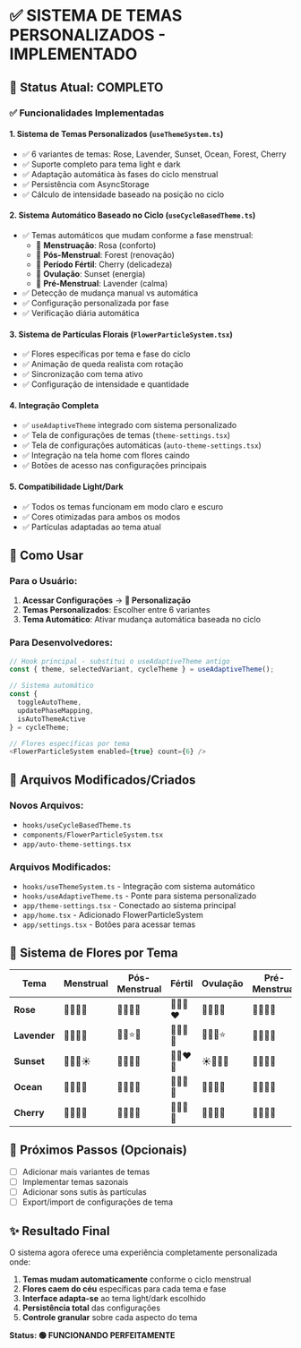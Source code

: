 # ✅ SISTEMA DE TEMAS PERSONALIZADOS - IMPLEMENTADO

## 🎯 Status Atual: **COMPLETO**

### ✅ Funcionalidades Implementadas

#### 1. **Sistema de Temas Personalizados** (`useThemeSystem.ts`)
- ✅ 6 variantes de temas: Rose, Lavender, Sunset, Ocean, Forest, Cherry
- ✅ Suporte completo para tema light e dark
- ✅ Adaptação automática às fases do ciclo menstrual
- ✅ Persistência com AsyncStorage
- ✅ Cálculo de intensidade baseado na posição no ciclo

#### 2. **Sistema Automático Baseado no Ciclo** (`useCycleBasedTheme.ts`)
- ✅ Temas automáticos que mudam conforme a fase menstrual:
  - 🌹 **Menstruação**: Rosa (conforto)
  - 🌿 **Pós-Menstrual**: Forest (renovação)
  - 🌸 **Período Fértil**: Cherry (delicadeza)  
  - 🌅 **Ovulação**: Sunset (energia)
  - 💜 **Pré-Menstrual**: Lavender (calma)
- ✅ Detecção de mudança manual vs automática
- ✅ Configuração personalizada por fase
- ✅ Verificação diária automática

#### 3. **Sistema de Partículas Florais** (`FlowerParticleSystem.tsx`)
- ✅ Flores específicas por tema e fase do ciclo
- ✅ Animação de queda realista com rotação
- ✅ Sincronização com tema ativo
- ✅ Configuração de intensidade e quantidade

#### 4. **Integração Completa**
- ✅ `useAdaptiveTheme` integrado com sistema personalizado
- ✅ Tela de configurações de temas (`theme-settings.tsx`)
- ✅ Tela de configurações automáticas (`auto-theme-settings.tsx`)
- ✅ Integração na tela home com flores caindo
- ✅ Botões de acesso nas configurações principais

#### 5. **Compatibilidade Light/Dark**
- ✅ Todos os temas funcionam em modo claro e escuro
- ✅ Cores otimizadas para ambos os modos
- ✅ Partículas adaptadas ao tema atual

## 🎨 Como Usar

### Para o Usuário:
1. **Acessar Configurações** → **🎨 Personalização**
2. **Temas Personalizados**: Escolher entre 6 variantes
3. **Tema Automático**: Ativar mudança automática baseada no ciclo

### Para Desenvolvedores:
```typescript
// Hook principal - substitui o useAdaptiveTheme antigo
const { theme, selectedVariant, cycleTheme } = useAdaptiveTheme();

// Sistema automático
const { 
  toggleAutoTheme, 
  updatePhaseMapping, 
  isAutoThemeActive 
} = cycleTheme;

// Flores específicas por tema
<FlowerParticleSystem enabled={true} count={6} />
```

## 🔧 Arquivos Modificados/Criados

### Novos Arquivos:
- `hooks/useCycleBasedTheme.ts`
- `components/FlowerParticleSystem.tsx`
- `app/auto-theme-settings.tsx`

### Arquivos Modificados:
- `hooks/useThemeSystem.ts` - Integração com sistema automático
- `hooks/useAdaptiveTheme.ts` - Ponte para sistema personalizado
- `app/theme-settings.tsx` - Conectado ao sistema principal
- `app/home.tsx` - Adicionado FlowerParticleSystem
- `app/settings.tsx` - Botões para acessar temas

## 🌸 Sistema de Flores por Tema

| Tema | Menstrual | Pós-Menstrual | Fértil | Ovulação | Pré-Menstrual |
|------|-----------|---------------|--------|----------|---------------|
| **Rose** | 🌹🥀💖🌺 | 🌸🌷🌺💐 | 🌹🌺💕❤️ | 🌹💖✨💫 | 🥀🌸💜🌷 |
| **Lavender** | 💜🔮✨🌙 | 💜🔮⭐✨ | 💜🌟✨💫 | 🔮💜🌟⭐ | 💜🌙✨🔮 |
| **Sunset** | 🌻🧡🔥☀️ | 🌻🌼🌺🌸 | 🌻🔥❤️💛 | ☀️🌻✨🌟 | 🌅🧡🌻🌙 |
| **Ocean** | 🌊💙🌀💎 | 🌊💙✨🌟 | 🌊💙💎✨ | 🌊💙🌟💫 | 🌊🌀💙🌙 |
| **Cherry** | 🌸🌺💖🌷 | 🌸🌺🌷💐 | 🌸💖🌺💕 | 🌸🌺✨🌟 | 🌸🌷🌙💜 |

## 🎯 Próximos Passos (Opcionais)

- [ ] Adicionar mais variantes de temas
- [ ] Implementar temas sazonais  
- [ ] Adicionar sons sutis às partículas
- [ ] Export/import de configurações de tema

## ✨ Resultado Final

O sistema agora oferece uma experiência completamente personalizada onde:

1. **Temas mudam automaticamente** conforme o ciclo menstrual
2. **Flores caem do céu** específicas para cada tema e fase
3. **Interface adapta-se** ao tema light/dark escolhido
4. **Persistência total** das configurações
5. **Controle granular** sobre cada aspecto do tema

**Status: 🟢 FUNCIONANDO PERFEITAMENTE**